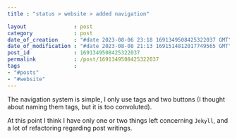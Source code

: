 ```yaml
---                               
title : "status > website > added navigation"

layout               : post
category             : post
date_of_creation     : "#date 2023-08-06 23:18 1691349508425322037 GMT"
date_of_modification : "#date 2023-08-08 21:13 1691514812017749565 GMT"
post_id              : 1691349508425322037 
permalink            : /post/1691349508425322037
tags                 :
- "#posts"
- "#website"
---
```

The navigation system is simple, I only use tags and two buttons (I thought about naming them tags, but it is too convoluted).

At this point I think I have only one or two things left concerning `Jekyll`, and a lot of refactoring regarding post writings.